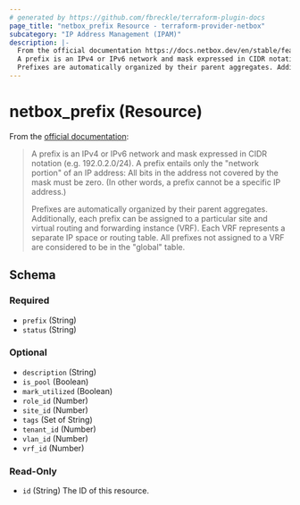 ```yaml
---
# generated by https://github.com/fbreckle/terraform-plugin-docs
page_title: "netbox_prefix Resource - terraform-provider-netbox"
subcategory: "IP Address Management (IPAM)"
description: |-
  From the official documentation https://docs.netbox.dev/en/stable/features/ipam/#prefixes:
  A prefix is an IPv4 or IPv6 network and mask expressed in CIDR notation (e.g. 192.0.2.0/24). A prefix entails only the "network portion" of an IP address: All bits in the address not covered by the mask must be zero. (In other words, a prefix cannot be a specific IP address.)
  Prefixes are automatically organized by their parent aggregates. Additionally, each prefix can be assigned to a particular site and virtual routing and forwarding instance (VRF). Each VRF represents a separate IP space or routing table. All prefixes not assigned to a VRF are considered to be in the "global" table.
---
```


# netbox_prefix (Resource)

From the [official documentation](https://docs.netbox.dev/en/stable/features/ipam/#prefixes):

> A prefix is an IPv4 or IPv6 network and mask expressed in CIDR notation (e.g. 192.0.2.0/24). A prefix entails only the "network portion" of an IP address: All bits in the address not covered by the mask must be zero. (In other words, a prefix cannot be a specific IP address.)
>
> Prefixes are automatically organized by their parent aggregates. Additionally, each prefix can be assigned to a particular site and virtual routing and forwarding instance (VRF). Each VRF represents a separate IP space or routing table. All prefixes not assigned to a VRF are considered to be in the "global" table.



<!-- schema generated by tfplugindocs -->
## Schema

### Required

- `prefix` (String)
- `status` (String)

### Optional

- `description` (String)
- `is_pool` (Boolean)
- `mark_utilized` (Boolean)
- `role_id` (Number)
- `site_id` (Number)
- `tags` (Set of String)
- `tenant_id` (Number)
- `vlan_id` (Number)
- `vrf_id` (Number)

### Read-Only

- `id` (String) The ID of this resource.
